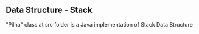 ## Data Structure - Stack

"Pilha" class at src folder is a Java implementation of Stack Data Structure
